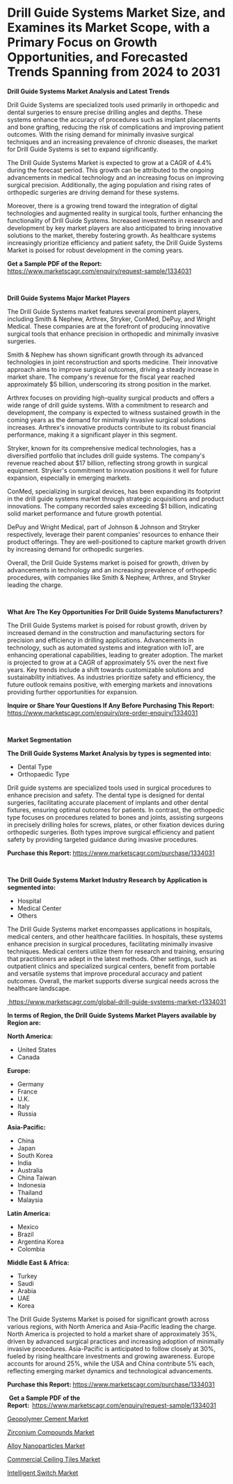 <p><h1>Drill Guide Systems Market Size, and Examines its Market Scope, with a Primary Focus on Growth Opportunities, and Forecasted Trends Spanning from 2024 to 2031</h1></p><p><strong>Drill Guide Systems Market Analysis and Latest Trends</strong></p>
<p><p>Drill Guide Systems are specialized tools used primarily in orthopedic and dental surgeries to ensure precise drilling angles and depths. These systems enhance the accuracy of procedures such as implant placements and bone grafting, reducing the risk of complications and improving patient outcomes. With the rising demand for minimally invasive surgical techniques and an increasing prevalence of chronic diseases, the market for Drill Guide Systems is set to expand significantly.</p><p>The Drill Guide Systems Market is expected to grow at a CAGR of 4.4% during the forecast period. This growth can be attributed to the ongoing advancements in medical technology and an increasing focus on improving surgical precision. Additionally, the aging population and rising rates of orthopedic surgeries are driving demand for these systems. </p><p>Moreover, there is a growing trend toward the integration of digital technologies and augmented reality in surgical tools, further enhancing the functionality of Drill Guide Systems. Increased investments in research and development by key market players are also anticipated to bring innovative solutions to the market, thereby fostering growth. As healthcare systems increasingly prioritize efficiency and patient safety, the Drill Guide Systems Market is poised for robust development in the coming years.</p></p>
<p><strong>Get a Sample PDF of the Report:&nbsp;</strong> <a href="https://www.marketscagr.com/enquiry/request-sample/1334031?utm_campaign=1197&utm_medium=2&utm_source=Github&utm_content=ia&utm_term=12122024&utm_id=drill-guide-systems">https://www.marketscagr.com/enquiry/request-sample/1334031</a></p>
<p>&nbsp;</p>
<p><strong>Drill Guide Systems Major Market Players</strong></p>
<p><p>The Drill Guide Systems market features several prominent players, including Smith & Nephew, Arthrex, Stryker, ConMed, DePuy, and Wright Medical. These companies are at the forefront of producing innovative surgical tools that enhance precision in orthopedic and minimally invasive surgeries.</p><p>Smith & Nephew has shown significant growth through its advanced technologies in joint reconstruction and sports medicine. Their innovative approach aims to improve surgical outcomes, driving a steady increase in market share. The company's revenue for the fiscal year reached approximately $5 billion, underscoring its strong position in the market.</p><p>Arthrex focuses on providing high-quality surgical products and offers a wide range of drill guide systems. With a commitment to research and development, the company is expected to witness sustained growth in the coming years as the demand for minimally invasive surgical solutions increases. Arthrex's innovative products contribute to its robust financial performance, making it a significant player in this segment.</p><p>Stryker, known for its comprehensive medical technologies, has a diversified portfolio that includes drill guide systems. The company's revenue reached about $17 billion, reflecting strong growth in surgical equipment. Stryker's commitment to innovation positions it well for future expansion, especially in emerging markets.</p><p>ConMed, specializing in surgical devices, has been expanding its footprint in the drill guide systems market through strategic acquisitions and product innovations. The company recorded sales exceeding $1 billion, indicating solid market performance and future growth potential.</p><p>DePuy and Wright Medical, part of Johnson & Johnson and Stryker respectively, leverage their parent companies' resources to enhance their product offerings. They are well-positioned to capture market growth driven by increasing demand for orthopedic surgeries.</p><p>Overall, the Drill Guide Systems market is poised for growth, driven by advancements in technology and an increasing prevalence of orthopedic procedures, with companies like Smith & Nephew, Arthrex, and Stryker leading the charge.</p></p>
<p>&nbsp;</p>
<p><strong>What Are The Key Opportunities For Drill Guide Systems Manufacturers?</strong></p>
<p><p>The Drill Guide Systems market is poised for robust growth, driven by increased demand in the construction and manufacturing sectors for precision and efficiency in drilling applications. Advancements in technology, such as automated systems and integration with IoT, are enhancing operational capabilities, leading to greater adoption. The market is projected to grow at a CAGR of approximately 5% over the next five years. Key trends include a shift towards customizable solutions and sustainability initiatives. As industries prioritize safety and efficiency, the future outlook remains positive, with emerging markets and innovations providing further opportunities for expansion.</p></p>
<p><strong>Inquire or Share Your Questions If Any Before Purchasing This Report:</strong> <a href="https://www.marketscagr.com/enquiry/pre-order-enquiry/1334031?utm_campaign=1197&utm_medium=2&utm_source=Github&utm_content=ia&utm_term=12122024&utm_id=drill-guide-systems">https://www.marketscagr.com/enquiry/pre-order-enquiry/1334031</a></p>
<p>&nbsp;</p>
<p><strong>Market Segmentation</strong></p>
<p><strong>The Drill Guide Systems Market Analysis by types is segmented into:</strong></p>
<p><ul><li>Dental Type</li><li>Orthopaedic Type</li></ul></p>
<p><p>Drill guide systems are specialized tools used in surgical procedures to enhance precision and safety. The dental type is designed for dental surgeries, facilitating accurate placement of implants and other dental fixtures, ensuring optimal outcomes for patients. In contrast, the orthopedic type focuses on procedures related to bones and joints, assisting surgeons in precisely drilling holes for screws, plates, or other fixation devices during orthopedic surgeries. Both types improve surgical efficiency and patient safety by providing targeted guidance during invasive procedures.</p></p>
<p><strong>Purchase this Report:&nbsp;</strong><a href="https://www.marketscagr.com/purchase/1334031?utm_campaign=1197&utm_medium=2&utm_source=Github&utm_content=ia&utm_term=12122024&utm_id=drill-guide-systems">https://www.marketscagr.com/purchase/1334031</a></p>
<p>&nbsp;</p>
<p><strong>The Drill Guide Systems Market Industry Research by Application is segmented into:</strong></p>
<p><ul><li>Hospital</li><li>Medical Center</li><li>Others</li></ul></p>
<p><p>The Drill Guide Systems market encompasses applications in hospitals, medical centers, and other healthcare facilities. In hospitals, these systems enhance precision in surgical procedures, facilitating minimally invasive techniques. Medical centers utilize them for research and training, ensuring that practitioners are adept in the latest methods. Other settings, such as outpatient clinics and specialized surgical centers, benefit from portable and versatile systems that improve procedural accuracy and patient outcomes. Overall, the market supports diverse surgical needs across the healthcare landscape.</p></p>
<p><a href="https://www.marketscagr.com/global-drill-guide-systems-market-r1334031?utm_campaign=1197&utm_medium=2&utm_source=Github&utm_content=ia&utm_term=12122024&utm_id=drill-guide-systems">&nbsp;https://www.marketscagr.com/global-drill-guide-systems-market-r1334031</a></p>
<p><strong>In terms of Region, the Drill Guide Systems Market Players available by Region are:</strong></p>
<p>
    <p> <strong> North America: </strong>
        <ul>
            <li>United States</li>
            <li>Canada</li>
        </ul>
        </p> 
    <p> <strong> Europe: </strong>
        <ul>
            <li>Germany</li>
            <li>France</li>
            <li>U.K.</li>
            <li>Italy</li>
            <li>Russia</li>
        </ul>
        </p> 
    <p> <strong> Asia-Pacific: </strong>
        <ul>
            <li>China</li>
            <li>Japan</li>
            <li>South Korea</li>
            <li>India</li>
            <li>Australia</li>
            <li>China Taiwan</li>
            <li>Indonesia</li>
            <li>Thailand</li>
            <li>Malaysia</li>
        </ul>
        </p> 
    <p> <strong> Latin America: </strong>
        <ul>
            <li>Mexico</li>
            <li>Brazil</li>
            <li>Argentina Korea</li>
            <li>Colombia</li>
        </ul>
        </p> 
    <p> <strong> Middle East & Africa: </strong>
        <ul>
            <li>Turkey</li>
            <li>Saudi</li>
            <li>Arabia</li>
            <li>UAE</li>
            <li>Korea</li>
        </ul>
    </p>
    </p>
<p><p>The Drill Guide Systems Market is poised for significant growth across various regions, with North America and Asia-Pacific leading the charge. North America is projected to hold a market share of approximately 35%, driven by advanced surgical practices and increasing adoption of minimally invasive procedures. Asia-Pacific is anticipated to follow closely at 30%, fueled by rising healthcare investments and growing awareness. Europe accounts for around 25%, while the USA and China contribute 5% each, reflecting emerging market dynamics and technological advancements.</p></p>
<p><strong>Purchase this Report: </strong><a href="https://www.marketscagr.com/purchase/1334031?utm_campaign=1197&utm_medium=2&utm_source=Github&utm_content=ia&utm_term=12122024&utm_id=drill-guide-systems">https://www.marketscagr.com/purchase/1334031</a></p>
<p>&nbsp;<strong>Get a Sample PDF of the Report:&nbsp;&nbsp;</strong><a href="https://www.marketscagr.com/enquiry/request-sample/1334031?utm_campaign=1197&utm_medium=2&utm_source=Github&utm_content=ia&utm_term=12122024&utm_id=drill-guide-systems">https://www.marketscagr.com/enquiry/request-sample/1334031</a></p>
<p><strong></strong></p>
<p><p><a href="https://www.linkedin.com/pulse/geopolymer-cement-market-outlook-current-assessment-future-projections-8ruuc?utm_campaign=1197&utm_medium=2&utm_source=Github&utm_content=ia&utm_term=12122024&utm_id=drill-guide-systems">Geopolymer Cement Market</a></p><p><a href="https://www.linkedin.com/pulse/zirconium-compounds-market-trends-drivers-forecasted-cagr-135-cxlic?utm_campaign=1197&utm_medium=2&utm_source=Github&utm_content=ia&utm_term=12122024&utm_id=drill-guide-systems">Zirconium Compounds Market</a></p><p><a href="https://www.linkedin.com/pulse/market-revenue-growth-forecast-alloy-nanoparticles-51-cagr-from-0yvuc?utm_campaign=1197&utm_medium=2&utm_source=Github&utm_content=ia&utm_term=12122024&utm_id=drill-guide-systems">Alloy Nanoparticles Market</a></p><p><a href="https://www.linkedin.com/pulse/c-hannibex-sqmmf?utm_campaign=1197&utm_medium=2&utm_source=Github&utm_content=ia&utm_term=12122024&utm_id=drill-guide-systems">Commercial Ceiling Tiles Market</a></p><p><a href="https://www.linkedin.com/pulse/intelligent-sentiq-fzp8e?utm_campaign=1197&utm_medium=2&utm_source=Github&utm_content=ia&utm_term=12122024&utm_id=drill-guide-systems">Intelligent Switch Market</a></p></p>